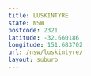 ```yaml
---
title: LUSKINTYRE
state: NSW
postcode: 2321
latitude: -32.660186
longitude: 151.683702
url: /nsw/luskintyre/
layout: suburb
---
```

